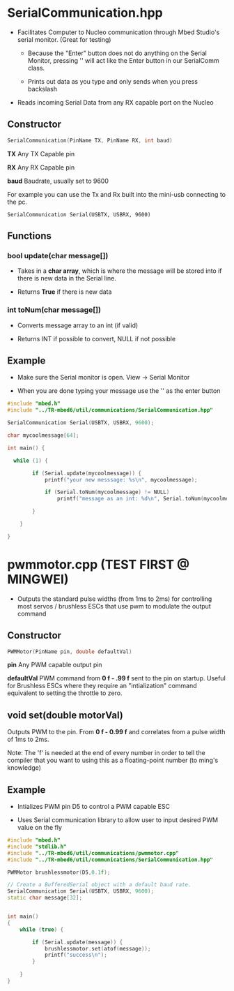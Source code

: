 # SerialCommunication.hpp

- Facilitates Computer to Nucleo communication through Mbed Studio's serial monitor. (Great for testing)
  
  - Because the "Enter" button does not do anything on the Serial Monitor, pressing '\' will act like the Enter button in our SerialComm class.
  
  - Prints out data as you type and only sends when you press backslash

- Reads incoming Serial Data from any RX capable port on the Nucleo 

## Constructor

```cpp
SerialCommunication(PinName TX, PinName RX, int baud)
```

**TX** Any TX Capable pin

**RX** Any RX Capable pin

**baud** Baudrate, usually set to 9600

For example you can use the Tx and Rx built into the mini-usb connecting to the pc.

`SerialCommunication Serial(USBTX, USBRX, 9600)`

## Functions

### bool update(char message[])

- Takes in a **char array**, which is where the message will be stored into if there is new data in the Serial line. 

- Returns **True** if there is new data

### int toNum(char message[])

- Converts message array to an int (if valid)

- Returns INT if possible to convert, NULL if not possible

## Example

- Make sure the Serial monitor is open. View -> Serial Monitor

- When you are done typing your message use the '\' as the enter button

```cpp
#include "mbed.h"
#include "../TR-mbed6/util/communications/SerialCommunication.hpp"

SerialCommunication Serial(USBTX, USBRX, 9600);

char mycoolmessage[64];

int main() {

  while (1) {

        if (Serial.update(mycoolmessage)) {
            printf("your new messsage: %s\n", mycoolmessage);

            if (Serial.toNum(mycoolmessage) != NULL) 
                printf("message as an int: %d\n", Serial.toNum(mycoolmessage));

        }

    }

}
```

# pwmmotor.cpp (TEST FIRST @ MINGWEI)

- Outputs the standard pulse widths (from 1ms to 2ms) for controlling most servos / brushless ESCs that use pwm to modulate the output command

## Constructor

```cpp
PWMMotor(PinName pin, double defaultVal)
```

**pin** Any PWM capable output pin 

**defaultVal** PWM command from **0 f - .99 f** sent to the pin on startup. Useful for Brushless ESCs where they require an "intialization" command equivalent to setting the throttle to zero.



## void set(double motorVal)

Outputs PWM to the pin. From **0 f - 0.99 f** and correlates from a pulse width of 1ms to 2ms.

Note: The 'f' is needed at the end of every number in order to tell the compiler that you want to using this as a floating-point number (to ming's knowledge)



## Example

- Intializes PWM pin D5 to control a PWM capable ESC

- Uses Serial communication library to allow user to input desired PWM value on the fly

```cpp
#include "mbed.h"
#include "stdlib.h"
#include "../TR-mbed6/util/communications/pwmmotor.cpp"
#include "../TR-mbed6/util/communications/SerialCommunication.hpp"

PWMMotor brushlessmotor(D5,0.1f);

// Create a BufferedSerial object with a default baud rate.
SerialCommunication Serial(USBTX, USBRX, 9600);
static char message[32];


int main()
{
    while (true) {

        if (Serial.update(message)) {
            brushlessmotor.set(atof(message)); 
            printf("success\n");
        }
        
    }
}

```
